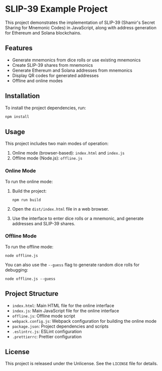 # SLIP-39 Example Project

This project demonstrates the implementation of SLIP-39 (Shamir's Secret Sharing for Mnemonic Codes) in JavaScript, along with address generation for Ethereum and Solana blockchains.

## Features

- Generate mnemonics from dice rolls or use existing mnemonics
- Create SLIP-39 shares from mnemonics
- Generate Ethereum and Solana addresses from mnemonics
- Display QR codes for generated addresses
- Offline and online modes

## Installation

To install the project dependencies, run:

```bash
npm install
```

## Usage

This project includes two main modes of operation:

1. Online mode (browser-based): `index.html` and `index.js`
2. Offline mode (Node.js): `offline.js`

### Online Mode

To run the online mode:

1. Build the project:

   ```
   npm run build
   ```

2. Open the `dist/index.html` file in a web browser.

3. Use the interface to enter dice rolls or a mnemonic, and generate addresses and SLIP-39 shares.

### Offline Mode

To run the offline mode:

```
node offline.js
```

You can also use the `--guess` flag to generate random dice rolls for debugging:

```
node offline.js --guess
```

## Project Structure

- `index.html`: Main HTML file for the online interface
- `index.js`: Main JavaScript file for the online interface
- `offline.js`: Offline mode script
- `webpack.config.js`: Webpack configuration for building the online mode
- `package.json`: Project dependencies and scripts
- `.eslintrc.js`: ESLint configuration
- `.prettierrc`: Prettier configuration

## License

This project is released under the Unlicense. See the `LICENSE` file for details.
